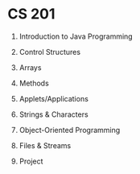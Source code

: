 # CS 201 #

1. Introduction to Java Programming

2. Control Structures 

3. Arrays 

4. Methods

5. Applets/Applications

6. Strings & Characters

7. Object-Oriented Programming

8. Files & Streams

9. Project

